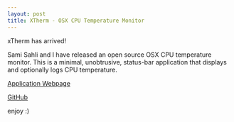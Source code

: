 ```yaml
---
layout: post
title: XTherm - OSX CPU Temperature Monitor
---
```


xTherm has arrived!

Sami Sahli and I have released an open source OSX CPU
temperature monitor. This is a minimal, unobtrusive, status-bar application that
displays and optionally logs CPU temperature.

[Application Webpage](https://www.arc3x.github.io/xTherm)

[GitHub](https://github.com/arc3x/xTherm)

enjoy :)
